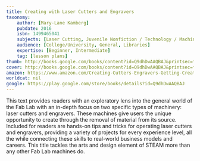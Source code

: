 ```yaml
---
title: Creating with Laser Cutters and Engravers
taxonomy:
	author: [Mary-Lane Kamberg]
	pubdate: 2016
	isbn: 1499465041
	subjects: [Laser Cutting, Juvenile Nonfiction / Technology / Machinery & Tools, Juvenile Nonfiction / Technology / How Things Work-Are Made]
	audience: [College/University, General, Libraries]
	expertise: [Beginner, Intermediate]
	tag: [lesson plans]
thumb: http://books.google.com/books/content?id=Q9dhDwAAQBAJ&printsec=frontcover&img=1&zoom=2&edge=curl&imgtk=AFLRE73p84JhBYeaJZcmvw-FOOTOih4bsz3yOeiLZc0UXecE2aainaBLCQKEUO58Z8K-1njGQjnxg1TuO2_ExZFxCTQ4Upg0j1slsmdUXG4LIXKiUo8jhI3g03JrT8Y7FxypSygv6Iuh&source=gbs_api
cover: http://books.google.com/books/content?id=Q9dhDwAAQBAJ&printsec=frontcover&img=1&zoom=6&edge=curl&imgtk=AFLRE723_tDeGeh-irYqZvpnhaaO6IJReJceEGsdbZse27ytp4KsgZGwca6Hr4pqVGxNWVdxlTRZhA-EBmM71_0IQXjH0xB8K9jk2Z3OH2GAe2h7m0qwB-nXGT_maumWrK6DMi74b1M9&source=gbs_api
amazon: https://www.amazon.com/Creating-Cutters-Engravers-Getting-Creative/dp/1499465041/ref=sr_1_11?s=books&ie=UTF8&qid=1543380732&sr=1-11&keywords=Laser+Cutting
worldcat: nil
google: https://play.google.com/store/books/details?id=Q9dhDwAAQBAJ
---
```

This text provides readers with an exploratory lens into the general world of the Fab Lab with an in-depth focus on two specific types of machinery: laser cutters and engravers. These machines give users the unique opportunity to create through the removal of material from its source. Included for readers are hands-on tips and tricks for operating laser cutters and engravers, providing a variety of projects for every experience level, all the while connecting these skills to real-world business models and careers. This title tackles the arts and design element of STEAM more than any other Fab Lab machines do.